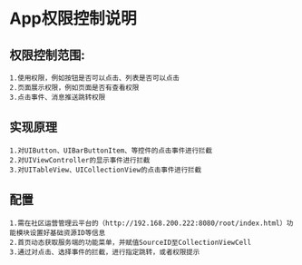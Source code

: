 #  App权限控制说明


## 权限控制范围:

    1.使用权限，例如按钮是否可以点击、列表是否可以点击
    2.页面展示权限，例如页面是否有查看权限
    3.点击事件、消息推送跳转权限

## 实现原理

    1.对UIButton、UIBarButtonItem、等控件的点击事件进行拦截
    2.对UIViewController的显示事件进行拦截
    3.对UITableView、UICollectionView的点击事件进行拦截
        
## 配置
    1.需在社区运营管理云平台的（http://192.168.200.222:8080/root/index.html）功能模块设置好基础资源ID等信息
    2.首页动态获取服务端的功能菜单，并赋值SourceID至CollectionViewCell
    3.通过对点击、选择事件的拦截，进行指定跳转，或者权限提示
    


